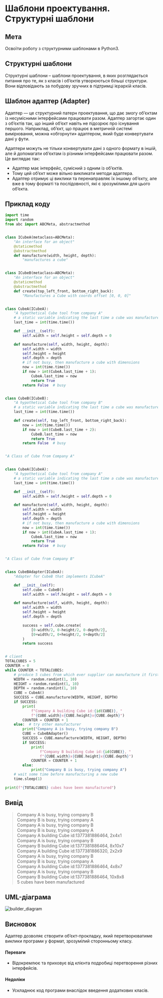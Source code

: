 
# Шаблони проектування. Структурні шаблони

## Мета

Освоїти роботу з структурними шаблонами в Python3.

## Структурні шаблони

 Структурні шаблони – шаблони проектування, в яких розглядається питання про те, як з класів і об’єктів утворюються більші структури. Вони відповідають за побудову зручних в підтримці ієрархій класів.

## Шаблон адаптер (Adapter)

Адаптер — це структурний патерн проектування, що дає змогу об’єктам із несумісними інтерфейсами працювати разом. Адаптер загортає один з об’єктів так, що інший об’єкт навіть не підозрює про існування першого. Наприклад, об’єкт, що працює в метричній системі вимірювання, можна «обгорнути» адаптером, який буде конвертувати дані у фути.

Адаптери можуть не тільки конвертувати дані з одного формату в іншій, але й допомагати об’єктам із різними інтерфейсами працювати разом. Це виглядає так:

* Адаптер має інтерфейс, сумісний з одним із об’єктів.
* Тому цей об’єкт може вільно викликати методи адаптера.
* Адаптер отримує ці виклики та перенаправляє їх іншому об’єкту, але вже в тому форматі та послідовності, які є зрозумілими для цього об’єкта.

## Приклад коду

```python
import time
import random
from abc import ABCMeta, abstractmethod


class ICubeA(metaclass=ABCMeta):
    "An interface for an object"
    @staticmethod
    @abstractmethod
    def manufacture(width, height, depth):
        "manufactures a cube"


class ICubeB(metaclass=ABCMeta):
    "An interface for an object"
    @staticmethod
    @abstractmethod
    def create(top_left_front, bottom_right_back):
        "Manufactures a Cube with coords offset [0, 0, 0]"


class CubeA(ICubeA):
    "A hypothetical Cube tool from company A"
    # a static variable indicating the last time a cube was manufactured
    last_time = int(time.time())

    def __init__(self):
        self.width = self.height = self.depth = 0

    def manufacture(self, width, height, depth):
        self.width = width
        self.height = height
        self.depth = depth
        # if not busy, then manufacture a cube with dimensions
        now = int(time.time())
        if now > int(CubeA.last_time + 1):
            CubeA.last_time = now
            return True
        return False  # busy


class CubeB(ICubeB):
    "A hypothetical Cube tool from company B"
    # a static variable indicating the last time a cube was manufactured
    last_time = int(time.time())

    def create(self, top_left_front, bottom_right_back):
        now = int(time.time())
        if now > int(CubeB.last_time + 2):
            CubeB.last_time = now
            return True
        return False  # busy


"A Class of Cube from Company A"


class CubeA(ICubeA):
    "A hypothetical Cube tool from company A"
    # a static variable indicating the last time a cube was manufactured
    last_time = int(time.time())

    def __init__(self):
        self.width = self.height = self.depth = 0

    def manufacture(self, width, height, depth):
        self.width = width
        self.height = height
        self.depth = depth
        # if not busy, then manufacture a cube with dimensions
        now = int(time.time())
        if now > int(CubeA.last_time + 1):
            CubeA.last_time = now
            return True
        return False  # busy


"A Class of Cube from Company B"


class CubeBAdapter(ICubeA):
    "Adapter for CubeB that implements ICubeA"

    def __init__(self):
        self.cube = CubeB()
        self.width = self.height = self.depth = 0

    def manufacture(self, width, height, depth):
        self.width = width
        self.height = height
        self.depth = depth

        success = self.cube.create(
            [0-width/2, 0-height/2, 0-depth/2],
            [0+width/2, 0+height/2, 0+depth/2]
        )
        return success


# client
TOTALCUBES = 5
COUNTER = 0
while COUNTER < TOTALCUBES:
    # produce 5 cubes from which ever supplier can manufacture it first
    WIDTH = random.randint(1, 10)
    HEIGHT = random.randint(1, 10)
    DEPTH = random.randint(1, 10)
    CUBE = CubeA()
    SUCCESS = CUBE.manufacture(WIDTH, HEIGHT, DEPTH)
    if SUCCESS:
        print(
            f"Company A building Cube id:{id(CUBE)}, "
            f"{CUBE.width}x{CUBE.height}x{CUBE.depth}")
        COUNTER = COUNTER + 1
    else:  # try other manufacturer
        print("Company A is busy, trying company B")
        CUBE = CubeBAdapter()
        SUCCESS = CUBE.manufacture(WIDTH, HEIGHT, DEPTH)
        if SUCCESS:
            print(
                f"Company B building Cube id:{id(CUBE)}, "
                f"{CUBE.width}x{CUBE.height}x{CUBE.depth}")
            COUNTER = COUNTER + 1
        else:
            print("Company B is busy, trying company A")
    # wait some time before manufacturing a new cube
    time.sleep(1)

print(f"{TOTALCUBES} cubes have been manufactured")


```

## Вивід
>Company A is busy, trying company B <br />
>Company B is busy, trying company A <br />
>Company A is busy, trying company B <br />
>Company B is busy, trying company A <br />
>Company A building Cube id:1377381886464, 2x4x1 <br />
>Company A is busy, trying company B <br />
>Company B building Cube id:1377381886464, 8x10x7 <br />
>Company A building Cube id:1377381886320, 2x2x9 <br />
>Company A is busy, trying company B <br />
>Company B is busy, trying company A <br /> 
>Company A building Cube id:1377381886464, 4x8x7 <br />
>Company A is busy, trying company B <br />
>Company B building Cube id:1377381886464, 10x8x8 <br />
>5 cubes have been manufactured

## UML-діаграма 

![builder_diagram](./images/adapter_example.jpg)

## Висновок

Адаптер дозволяє створити об’єкт-прокладку, який перетворюватиме виклики програми у формат, зрозумілий сторонньому класу.
#### Переваги
* Відокремлює та приховує від клієнта подробиці перетворення різних інтерфейсів.
#### Недоліки
* Ускладнює код програми внаслідок введення додаткових класів.

